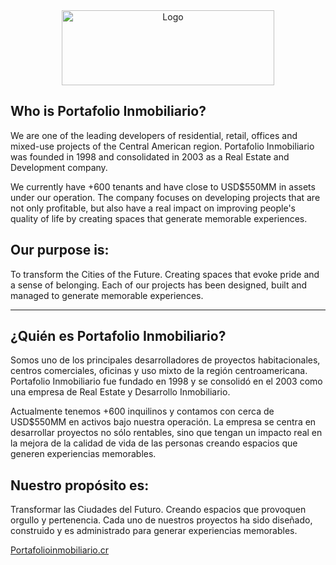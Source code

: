 <div align="center">
  <a href="https://www.portafolio.cr/">
    <img src="https://multimedios.portafolio.cr/img/logo.png" alt="Logo" width="340" height="120">
  </a>
</div>


## Who is Portafolio Inmobiliario?

We are one of the leading developers of residential, retail, offices and mixed-use projects of the Central American region. Portafolio Inmobiliario was founded in 1998 and consolidated in 2003 as a Real Estate and Development company.

We currently have +600 tenants and have close to USD$550MM in assets under our operation. The company focuses on developing projects that are not only profitable, but also have a real impact on improving people's quality of life by creating spaces that generate memorable experiences.


## Our purpose is:

To transform the Cities of the Future. Creating spaces that evoke pride and a sense of belonging. Each of our projects has been designed, built and managed to generate memorable experiences.



--------------------------------------------------------------------------



## ¿Quién es Portafolio Inmobiliario?

Somos uno de los principales desarrolladores de proyectos habitacionales, centros comerciales, oficinas y uso mixto de la región centroamericana. Portafolio Inmobiliario fue fundado en 1998 y se consolidó en el 2003 como una empresa de Real Estate y Desarrollo Inmobiliario.

Actualmente tenemos +600 inquilinos y contamos con cerca de USD$550MM en activos bajo nuestra operación. La empresa se centra en desarrollar proyectos no sólo rentables, sino que tengan un impacto real en la mejora de la calidad de vida de las personas creando espacios que generen experiencias memorables.


## Nuestro propósito es:

Transformar las Ciudades del Futuro. Creando espacios que provoquen orgullo y pertenencia. Cada uno de nuestros proyectos ha sido diseñado, construido y es administrado para generar experiencias memorables.

 <a href="https://www.portafolio.cr/">
    Portafolioinmobiliario.cr
  </a>
